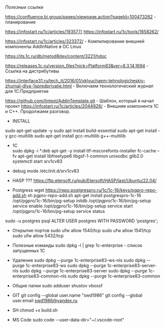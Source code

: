 *Полезные ссылки*

https://confluence.bi.group/pages/viewpage.action?pageId=100473262 - планирование

https://infostart.ru/1c/articles/193577/
https://infostart.ru/1c/tools/1658262/

https://infostart.ru/1c/articles/323372/ - Компилирование внешней компоненты AddInNative в ОС Linux

https://its.1c.ru/db/metod8dev/content/3221/hdoc

https://releases.1c.ru/version_files?nick=Platform83&ver=8.3.14.1694 - Ссылка на дистрибутивы

https://interface31.ru/tech_it/2016/01/vklyuchaem-tehnologicheskiy-zhurnal-dlya-1spredpriyatie.html - Включаем технологический журнал для 1С:Предприятие

https://github.com/lintest/AddinTemplate.git - Шаблон, который я начал проект
https://infostart.ru/1c/articles/2044928/ - Внешняя компонента 1С и С++. Продолжаем разговор.


* INSTALL 

sudo apt-get update -y
sudo apt install build-essential
sudo apt-get install -y gcc-multilib
sudo apt-get install gcc-multilib g++-multilib

* 1С  
sudo dpkg -i *.deb
apt-get -y install ttf-mscorefonts-installer
fc-cache –fv
apt-get install libfreetype6 libgsf-1-common unixodbc glib2.0
systemctl start srv1cv83

* debug mode
/etc/init.d/srv1cv83


* HASP  ???
https://ftp.etersoft.ru/pub/Etersoft/HASP/last/Ubuntu/22.04/


* Postgress
wget https://repo.postgrespro.ru/1c/1c-16/keys/pgpro-repo-add.sh
sh pgpro-repo-add.sh
apt-get install postgrespro-1c-16
/opt/pgpro/1c-16/bin/pg-setup initdb
/opt/pgpro/1c-16/bin/pg-setup service enable
/opt/pgpro/1c-16/bin/pg-setup service start
/opt/pgpro/1c-16/bin/pg-setup service status

sudo -u postgres psql
ALTER USER postgres WITH PASSWORD 'postgres';




* Открытие портов
sudo ufw allow 1540/tcp
sudo ufw allow 1541/tcp
sudo ufw allow 5432/tcp


* Полезные команды
sudo dpkg -l | grep 1c-enterprise - список запущенных 1С


* Удаление
sudo dpkg --purge 1c-enterprise83-ws-nls
sudo dpkg --purge 1c-enterprise83-ws 
sudo dpkg --purge 1c-enterprise83-server-nls
sudo dpkg --purge 1c-enterprise83-server
sudo dpkg --purge 1c-enterprise83-common-nls
sudo dpkg --purge 1c-enterprise83-common 

* Общие папки
sudo adduser shustov vboxsf

* GIT
git config --global user.name "swd1986"
git config --global user.email swd1986@yandex.ru

* SH
chmod +x build.sh

* MS Code
sudo code --user-data-dir="~/.vscode-root"




